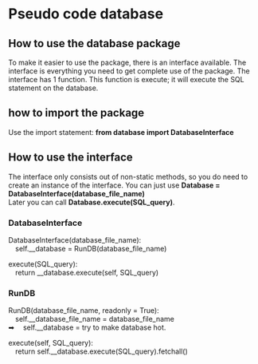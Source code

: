 # Pseudo code database

## How to use the database package
To make it easier to use the package, there is an interface available.
The interface is everything you need to get complete use of the package.
The interface has 1 function. This function is execute; it will execute the SQL statement on the database.

## how to import the package
Use the import statement: __from database import DatabaseInterface__

## How to use the interface
The interface only consists out of non-static methods, so you do need to create an instance of the interface.
You can just use __Database = DatabaseInterface(database_file_name)__  
Later you can call __Database.execute(SQL_query)__.

### DatabaseInterface
DatabaseInterface(database_file_name):  
&emsp;self.__database = RunDB(database_file_name)

execute(SQL_query):  
&emsp;return __database.execute(self, SQL_query)

### RunDB
RunDB(database_file_name, readonly = True):  
&emsp;self.__database_file_name = database_file_name  
➡ &emsp;self.__database = try to make database hot.

execute(self, SQL_query):  
&emsp;return self.__database.execute(SQL_query).fetchall()

